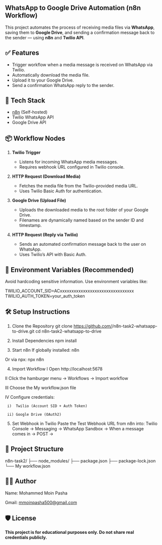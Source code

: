 ## WhatsApp to Google Drive Automation (n8n Workflow)

This project automates the process of receiving media files via **WhatsApp**, saving them to **Google Drive**, and sending a confirmation message back to the sender — using **n8n** and **Twilio API**.

## ✅ Features

- Trigger workflow when a media message is received on WhatsApp via Twilio.
- Automatically download the media file.
- Upload it to your Google Drive.
- Send a confirmation WhatsApp reply to the sender.

## 🧰 Tech Stack

- [n8n](https://n8n.io) (Self-hosted)
- Twilio WhatsApp API
- Google Drive API

## 📦 Workflow Nodes

1. **Twilio Trigger**
   - Listens for incoming WhatsApp media messages.
   - Requires webhook URL configured in Twilio console.

2. **HTTP Request (Download Media)**
   - Fetches the media file from the Twilio-provided media URL.
   - Uses Twilio Basic Auth for authentication.

3. **Google Drive (Upload File)**
   - Uploads the downloaded media to the root folder of your Google Drive.
   - Filenames are dynamically named based on the sender ID and timestamp.

4. **HTTP Request (Reply via Twilio)**
   - Sends an automated confirmation message back to the user on WhatsApp.
   - Uses Twilio’s API with Basic Auth.

## 🔐 Environment Variables (Recommended)

Avoid hardcoding sensitive information. Use environment variables like:

TWILIO_ACCOUNT_SID=ACxxxxxxxxxxxxxxxxxxxxxxxxxxxxxxxx
TWILIO_AUTH_TOKEN=your_auth_token

## 🛠 Setup Instructions

1. Clone the Repository
   git clone https://github.com/<your-username>/n8n-task2-whatsapp-to-drive.git
   cd n8n-task2-whatsapp-to-drive

2. Install Dependencies
   npm install

3. Start n8n
   If globally installed:
   n8n

Or via npx:
   npx n8n

4. Import Workflow
I   Open http://localhost:5678

II  Click the hamburger menu → Workflows → Import workflow

III Choose the My workflow.json file

IV  Configure credentials:

     i)  Twilio (Account SID + Auth Token)

     ii) Google Drive (OAuth2)

5. Set Webhook in Twilio
Paste the Test Webhook URL from n8n into:
Twilio Console → Messaging → WhatsApp Sandbox → When a message comes in → POST → <your n8n webhook URL>


## 📁 Project Structure

n8n-task2/
├── node_modules/
├── package.json
├── package-lock.json
└── My workflow.json


## 👨‍💻 Author
Name: Mohammed Moin Pasha

Gmail: mmoinpasha500@gmail.com

## 🛡️ License
**This project is for educational purposes only. Do not share real credentials publicly.**
